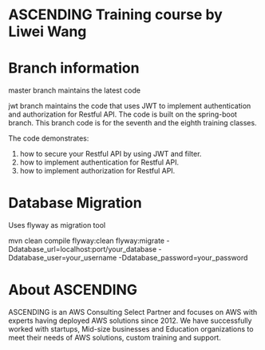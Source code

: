 # ASCENDING Training course by Liwei Wang

# Branch information

master branch maintains the latest code

jwt branch maintains the code that uses JWT to implement authentication and authorization for Restful API. The code is built on the spring-boot branch. This branch code is for the seventh and the eighth training classes.

The code demonstrates:
1. how to secure your Restful API by using JWT and filter.
2. how to implement authentication for Restful API.
3. how to implement authorization for Restful API.

# Database Migration

Uses flyway as migration tool

mvn clean compile flyway:clean flyway:migrate -Ddatabase_url=localhost:port/your_database -Ddatabase_user=your_username -Ddatabase_password=your_password

# About ASCENDING

ASCENDING is an AWS Consulting Select Partner and focuses on AWS with experts having deployed AWS solutions since 2012. We have successfully worked with startups, Mid-size businesses and Education organizations to meet their needs of AWS solutions, custom training and support.

